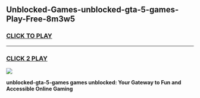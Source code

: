 
## Unblocked-Games-unblocked-gta-5-games-Play-Free-8m3w5
<h3>
<a href="https://premium76.site?title=unblocked-gta-5-games&ref=18A1">CLICK TO PLAY</a></h3>
<hr>

<h3>
<a href="https://premium76.site?title=unblocked-gta-5-games&ref=18A1">CLICK 2 PLAY</a>
  
</h3>

<a href="https://premium76.site?title=unblocked-gta-5-games&ref=18A1"><img src="https://clearcache.store/games.png"></a>


**unblocked-gta-5-games games unblocked: Your Gateway to Fun and Accessible Online Gaming**
